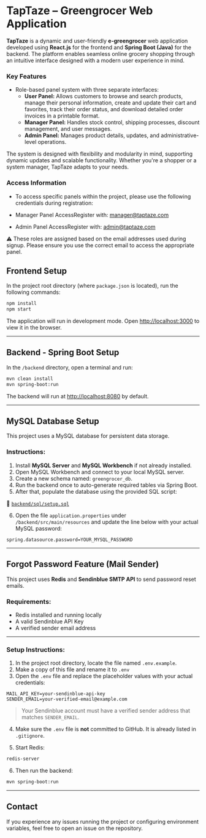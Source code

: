 # TapTaze – Greengrocer Web Application

**TapTaze** is a dynamic and user-friendly **e-greengrocer** web application developed using **React.js** for the frontend and **Spring Boot (Java)** for the backend. The platform enables seamless online grocery shopping through an intuitive interface designed with a modern user experience in mind.

###  Key Features

-  Role-based panel system with three separate interfaces:
    - **User Panel:** Allows customers to browse and search products, manage their personal information, create and update their cart and favorites, track their order status, and download detailed order invoices in a printable format.
    - **Manager Panel:** Handles stock control, shipping processes, discount management, and user messages.
    - **Admin Panel:** Manages product details, updates, and administrative-level operations.

The system is designed with flexibility and modularity in mind, supporting dynamic updates and scalable functionality. Whether you're a shopper or a system manager, TapTaze adapts to your needs.

###   Access Information

- To access specific panels within the project, please use the following credentials during registration:

* Manager Panel AccessRegister with: manager@taptaze.com

* Admin Panel AccessRegister with: admin@taptaze.com

⚠️ These roles are assigned based on the email addresses used during signup. Please ensure you use the correct email to access the appropriate panel.


## Frontend Setup

In the project root directory (where `package.json` is located), run the following commands:

```bash
npm install
npm start
```

The application will run in development mode. Open [http://localhost:3000](http://localhost:3000) to view it in the browser.

---

## Backend - Spring Boot Setup

In the `/backend` directory, open a terminal and run:

```bash
mvn clean install
mvn spring-boot:run
```

The backend will run at [http://localhost:8080](http://localhost:8080) by default.

---

## MySQL Database Setup

This project uses a MySQL database for persistent data storage.

### Instructions:

1. Install **MySQL Server** and **MySQL Workbench** if not already installed.
2. Open MySQL Workbench and connect to your local MySQL server.
3. Create a new schema named: `greengrocer_db`.
4. Run the backend once to auto-generate required tables via Spring Boot.
5. After that, populate the database using the provided SQL script:

📂 [`backend/sql/setup.sql`](backend/sql/setup.sql)

6. Open the file `application.properties` under `/backend/src/main/resources` and update the line below with your actual MySQL password:

```properties
spring.datasource.password=YOUR_MYSQL_PASSWORD
```

---

## Forgot Password Feature (Mail Sender)

This project uses **Redis** and **Sendinblue SMTP API** to send password reset emails.

### Requirements:

* Redis installed and running locally
* A valid Sendinblue API Key
* A verified sender email address

---

### Setup Instructions:

1. In the project root directory, locate the file named `.env.example`.
2. Make a copy of this file and rename it to `.env`
3. Open the `.env` file and replace the placeholder values with your actual credentials:

```env
MAIL_API_KEY=your-sendinblue-api-key
SENDER_EMAIL=your-verified-email@example.com
```

>  Your Sendinblue account must have a verified sender address that matches `SENDER_EMAIL`.

4. Make sure the `.env` file is **not** committed to GitHub. It is already listed in `.gitignore`.

5. Start Redis:

```bash
redis-server
```

6. Then run the backend:

```bash
mvn spring-boot:run
```

---

## Contact

If you experience any issues running the project or configuring environment variables, feel free to open an issue on the repository.
